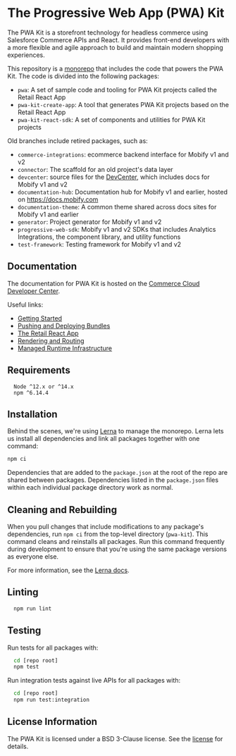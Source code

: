 # The Progressive Web App (PWA) Kit

The PWA Kit is a storefront technology for headless commerce using Salesforce Commerce APIs and React. It provides front-end developers with a more flexible and agile approach to build and maintain modern shopping experiences.

This repository is a [monorepo](https://en.wikipedia.org/wiki/Monorepo) that includes the code that powers the PWA Kit. The code is divided into the following packages:

-   `pwa`: A set of sample code and tooling for PWA Kit projects called the Retail React App
-   `pwa-kit-create-app`: A tool that generates PWA Kit projects based on the Retail React App
-   `pwa-kit-react-sdk`: A set of components and utilities for PWA Kit projects

Old branches include retired packages, such as:

-   `commerce-integrations`: ecommerce backend interface for Mobify v1 and v2
-   `connector`: The scaffold for an old project's data layer
-   `devcenter`: source files for the [DevCenter](https://dev.mobify.com), which includes docs for Mobify v1 and v2
-   `documentation-hub`: Documentation hub for Mobify v1 and earlier, hosted on https://docs.mobify.com
-   `documentation-theme`: A common theme shared across docs sites for Mobify v1 and earlier
-   `generator`: Project generator for Mobify v1 and v2
-   `progressive-web-sdk`: Mobify v1 and v2 SDKs that includes Analytics Integrations, the component library, and utility functions
-   `test-framework`: Testing framework for Mobify v1 and v2

## Documentation

The documentation for PWA Kit is hosted on the [Commerce Cloud Developer Center](https://developer.commercecloud.com/s/article/PWA-Kit).

Useful links:

-   [Getting Started](https://developer.commercecloud.com/s/article/Getting-Started-with-PWA-Kit)
-   [Pushing and Deploying Bundles](https://developer.commercecloud.com/s/article/Pushing-and-Deploying-Bundles)
-   [The Retail React App](https://developer.commercecloud.com/s/article/The-Retail-React-App)
-   [Rendering and Routing](https://developer.commercecloud.com/s/article/Rendering-and-Routing)
-   [Managed Runtime Infrastructure](https://developer.commercecloud.com/s/article/Managed-Runtime-Infrastructure)

## Requirements

```
  Node ^12.x or ^14.x
  npm ^6.14.4
```

## Installation

Behind the scenes, we're using [Lerna](https://lerna.js.org/) to manage the monorepo. Lerna lets
us install all dependencies and link all packages together with one command:

```bash
npm ci
```

Dependencies that are added to the `package.json` at the root of the
repo are shared between packages. Dependencies listed in the
`package.json` files within each individual package directory work as normal.

## Cleaning and Rebuilding

When you pull changes that include modifications to any package's dependencies, run `npm ci` from the top-level directory (`pwa-kit`). This command cleans and reinstalls all packages. Run this command frequently during development to ensure that you're using the same package versions as everyone else.

For more information, see the [Lerna docs](https://lerna.js.org/).

## Linting

```bash
  npm run lint
```

## Testing

Run tests for all packages with:

```bash
  cd [repo root]
  npm test
```

Run integration tests against live APIs for all packages with:

```bash
  cd [repo root]
  npm run test:integration
```

## License Information

The PWA Kit is licensed under a BSD 3-Clause license. See the [license](./LICENSE) for details.
